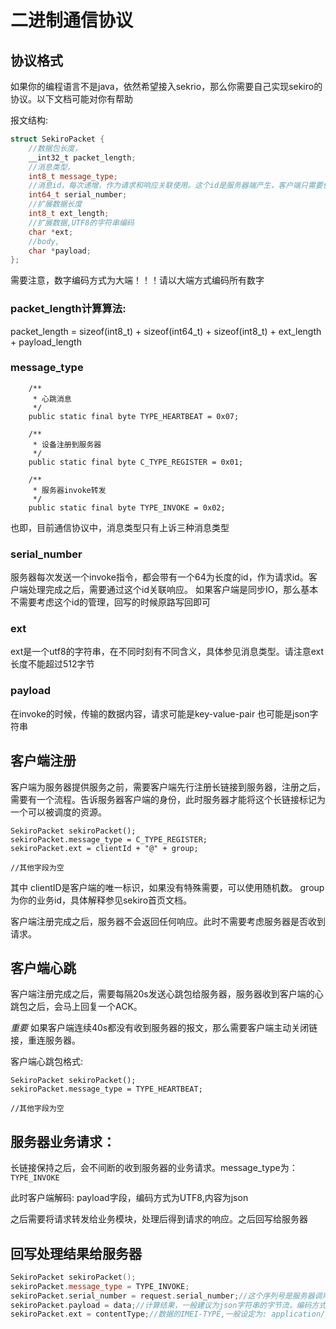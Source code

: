 # 二进制通信协议

## 协议格式
如果你的编程语言不是java，依然希望接入sekrio，那么你需要自己实现sekiro的协议。以下文档可能对你有帮助

报文结构:
```cpp
struct SekiroPacket {
    //数据包长度，
    __int32_t packet_length;
    //消息类型，
    int8_t message_type;
    //消息id，每次递增，作为请求和响应关联使用。这个id是服务器端产生，客户端只需要使用
    int64_t serial_number;
    //扩展数据长度
    int8_t ext_length;
    //扩展数据,UTF8的字符串编码
    char *ext;
    //body,
    char *payload;
};
```

需要注意，数字编码方式为大端！！！请以大端方式编码所有数字

### packet_length计算算法:
packet_length =  sizeof(int8_t) + sizeof(int64_t) + sizeof(int8_t) + ext_length + payload_length

### message_type

```
    /**
     * 心跳消息
     */
    public static final byte TYPE_HEARTBEAT = 0x07;

    /**
     * 设备注册到服务器
     */
    public static final byte C_TYPE_REGISTER = 0x01;

    /**
     * 服务器invoke转发
     */
    public static final byte TYPE_INVOKE = 0x02;
```
也即，目前通信协议中，消息类型只有上诉三种消息类型


### serial_number
服务器每次发送一个invoke指令，都会带有一个64为长度的id，作为请求id。客户端处理完成之后，需要通过这个id关联响应。
如果客户端是同步IO，那么基本不需要考虑这个id的管理，回写的时候原路写回即可

### ext
ext是一个utf8的字符串，在不同时刻有不同含义，具体参见消息类型。请注意ext长度不能超过512字节

### payload
在invoke的时候，传输的数据内容，请求可能是key-value-pair 也可能是json字符串


## 客户端注册
客户端为服务器提供服务之前，需要客户端先行注册长链接到服务器，注册之后，需要有一个流程。告诉服务器客户端的身份，此时服务器才能将这个长链接标记为一个可以被调度的资源。
```
SekiroPacket sekiroPacket();
sekiroPacket.message_type = C_TYPE_REGISTER;
sekiroPacket.ext = clientId + "@" + group;

//其他字段为空
```


其中 clientID是客户端的唯一标识，如果没有特殊需要，可以使用随机数。
group为你的业务id，具体解释参见sekiro首页文档。

客户端注册完成之后，服务器不会返回任何响应。此时不需要考虑服务器是否收到请求。

## 客户端心跳
客户端注册完成之后，需要每隔20s发送心跳包给服务器，服务器收到客户端的心跳包之后，会马上回复一个ACK。

*重要*
如果客户端连续40s都没有收到服务器的报文，那么需要客户端主动关闭链接，重连服务器。

客户端心跳包格式:

```
SekiroPacket sekiroPacket();
sekiroPacket.message_type = TYPE_HEARTBEAT;

//其他字段为空
```

## 服务器业务请求：

长链接保持之后，会不间断的收到服务器的业务请求。message_type为：``TYPE_INVOKE``

此时客户端解码: payload字段，编码方式为UTF8,内容为json

之后需要将请求转发给业务模块，处理后得到请求的响应。之后回写给服务器

## 回写处理结果给服务器
```cpp
SekiroPacket sekiroPacket();
sekiroPacket.message_type = TYPE_INVOKE;
sekiroPacket.serial_number = request.serial_number;//这个序列号是服务器调用的时候传递的
sekiroPacket.payload = data;//计算结果，一般建议为json字符串的字节流，编码方式UTF8
sekiroPacket.ext = contentType;//数据的IMEI-TYPE,一般设定为: application/json; charset=utf-8
```
